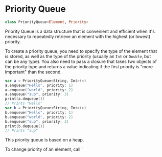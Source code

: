 #  Priority Queue

```swift
class PriorityQueue<Element, Priority>
```
Priority Queue is a data structure that is convenient and efficient when it's necessary to repeatedly retrieve an element with the highest (or lowest) priority.

To create a priority queue, you need to specify the type of the element that is stored, as well as the type of the priority (usually an `Int` or `Double`, but can be any type). You also need to pass a closure that takes two objects of the priority type and returns a value indicating if the first priority is "more important" than the second.
```swift
var a = PriorityQueue<String, Int>(<)
a.enqueue("Hello", priority: 1)
a.enqueue("world", priority: 2)
a.enqueue("sup", priority: 3)
print(a.dequeue())
// Prints "Hello"
var b = PriorityQueue<String, Int>(>)
b.enqueue("Hello", priority: 1)
b.enqueue("world", priority: 2)
b.enqueue("sup", priority: 3)
print(b.dequeue())
// Prints "sup"
```
This priority queue is based on a heap.

To change priority of an element, call `
